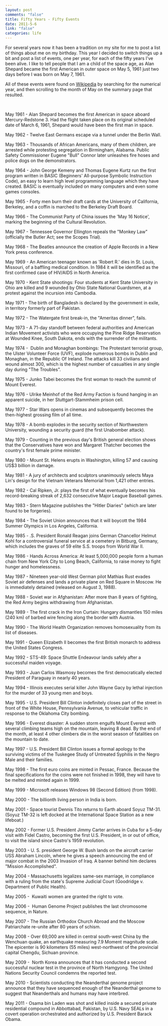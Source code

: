 ```yaml
--- 
layout: post
comments: "false"
title: Fifty Years - Fifty Events
date: 2011-5-6
link: "false"
categories: life
---
```

<!-- p.p1 {margin: 0.0px 0.0px 0.0px 0.0px; font: 12.0px Courier} p.p2 {margin: 0.0px 0.0px 0.0px 0.0px; font: 12.0px Courier; min-height: 14.0px} -->For several years now it has been a tradition on my site for me to post a list of things about me on my birthday. This year I decided to switch things up a bit and post a list of events, one per year, for each of the fifty years I've been alive. I like to tell people that I am a child of the space age, as Alan Shepard became the first American in outer space on May 5, 1961 just two days before I was born on May 7, 1961.

All of these events were found on <a title="Wikipedia" href="http://wikipedia.com/" target="_blank">Wikipedia</a> by searching for the numerical year, and then scrolling to the month of May on the summary page that resulted.

&nbsp;

May 1961 - Alan Shepard becomes the first American in space aboard Mercury-Redstone 3. Had the flight taken place on its original scheduled date of March 6, 1961, Shepard would have been the first man in space.

May 1962 - Twelve East Germans escape via a tunnel under the Berlin Wall.

May 1963 - Thousands of African Americans, many of them children, are arrested while protesting segregation in Birmingham, Alabama. Public Safety Commissioner Eugene "Bull" Connor later unleashes fire hoses and police dogs on the demonstrators.

May 1964 - John George Kemeny and Thomas Eugene Kurtz run the first program written in BASIC (Beginners' All-purpose Symbolic Instruction Code), an easy to learn high level programming language which they have created. BASIC is eventually included on many computers and even some games consoles.

May 1965 - Forty men burn their draft cards at the University of California, Berkeley, and a coffin is marched to the Berkeley Draft Board.

May 1966 - The Communist Party of China issues the 'May 16 Notice', marking the beginning of the Cultural Revolution.

May 1967 - Tennessee Governor Ellington repeals the "Monkey Law" (officially the Butler Act; see the Scopes Trial).

May 1968 - The Beatles announce the creation of Apple Records in a New York press conference.

May 1969 - An American teenager known as 'Robert R.' dies in St. Louis, Missouri, of a baffling medical condition. In 1984 it will be identified as the first confirmed case of HIV/AIDS in North America.

May 1970 - Kent State shootings: Four students at Kent State University in Ohio are killed and 9 wounded by Ohio State National Guardsmen, at a protest against the incursion into Cambodia.

May 1971 - The birth of Bangladesh is declared by the government in exile, in territory formerly part of Pakistan.

May 1972 - The Watergate first break-in, the "Ameritas dinner", fails.

May 1973 - A 71-day standoff between federal authorities and American Indian Movement activists who were occupying the Pine Ridge Reservation at Wounded Knee, South Dakota, ends with the surrender of the militants.

May 1974 -  Dublin and Monaghan bombings: The Protestant terrorist group, the Ulster Volunteer Force (UVF), explode numerous bombs in Dublin and Monaghan, in the Republic Of Ireland. The attacks kill 33 civilians and wound almost 300, which is the highest number of casualties in any single day during "The Troubles".

May 1975 - Junko Tabei becomes the first woman to reach the summit of Mount Everest.

May 1976 - Ulrike Meinhof of the Red Army Faction is found hanging in an apparent suicide, in her Stuttgart-Stammheim prison cell.

May 1977 - Star Wars opens in cinemas and subsequently becomes the then-highest grossing film of all time.

May 1978 - A bomb explodes in the security section of Northwestern University, wounding a security guard (the first Unabomber attack).

May 1979 - Counting in the previous day's British general election shows that the Conservatives have won and Margaret Thatcher becomes the country's first female prime minister.

May 1980 - Mount St. Helens erupts in Washington, killing 57 and causing US$3 billion in damage.

May 1981 - A jury of architects and sculptors unanimously selects Maya Lin's design for the Vietnam Veterans Memorial from 1,421 other entries.

May 1982 - Cal Ripken, Jr. plays the first of what eventually becomes his record-breaking streak of 2,632 consecutive Major League Baseball games.

May 1983 - Stern Magazine publishes the "Hitler Diaries" (which are later found to be forgeries).

May 1984 - The Soviet Union announces that it will boycott the 1984 Summer Olympics in Los Angeles, California.

May 1985 - .S. President Ronald Reagan joins German Chancellor Helmut Kohl for a controversial funeral service at a cemetery in Bitburg, Germany, which includes the graves of 59 elite S.S. troops from World War II.

May 1986 - Hands Across America: At least 5,000,000 people form a human chain from New York City to Long Beach, California, to raise money to fight hunger and homelessness.

May 1987 - Nineteen year-old West German pilot Mathias Rust evades Soviet air defenses and lands a private plane on Red Square in Moscow. He is immediately detained (released on August 3, 1988).

May 1988 - Soviet war in Afghanistan: After more than 8 years of fighting, the Red Army begins withdrawing from Afghanistan.

May 1989 - The first crack in the Iron Curtain: Hungary dismantles 150 miles (240 km) of barbed wire fencing along the border with Austria.

May 1990 - The World Health Organization removes homosexuality from its list of diseases.

May 1991 - Queen Elizabeth II becomes the first British monarch to address the United States Congress.

May 1992 - STS-49: Space Shuttle Endeavour lands safely after a successful maiden voyage.

May 1993 - Juan Carlos Wasmosy becomes the first democratically elected President of Paraguay in nearly 40 years.

May 1994 - Illinois executes serial killer John Wayne Gacy by lethal injection for the murder of 33 young men and boys.

May 1995 - U.S. President Bill Clinton indefinitely closes part of the street in front of the White House, Pennsylvania Avenue, to vehicular traffic in response to the Oklahoma City bombing.

May 1996 - Everest disaster: A sudden storm engulfs Mount Everest with several climbing teams high on the mountain, leaving 8 dead. By the end of the month, at least 4 other climbers die in the worst season of fatalities on the mountain to date.

May 1997 - U.S. President Bill Clinton issues a formal apology to the surviving victims of the Tuskegee Study of Untreated Syphilis in the Negro Male and their families.

May 1998 - The first euro coins are minted in Pessac, France. Because the final specifications for the coins were not finished in 1998, they will have to be melted and minted again in 1999.

May 1999 - Microsoft releases Windows 98 (Second Edition) (from 1998).

May 2000 - The billionth living person in India is born.

May 2001 - Space tourist Dennis Tito returns to Earth aboard Soyuz TM-31. (Soyuz TM-32 is left docked at the International Space Station as a new lifeboat.)

May 2002 - Former U.S. President Jimmy Carter arrives in Cuba for a 5-day visit with Fidel Castro, becoming the first U.S. President, in or out of office, to visit the island since Castro's 1959 revolution.

May 2003 - U. S. president George W. Bush lands on the aircraft carrier USS Abraham Lincoln, where he gives a speech announcing the end of major combat in the 2003 Invasion of Iraq. A banner behind him declares "Mission Accomplished".

May 2004 - Massachusetts legalizes same-sex marriage, in compliance with a ruling from the state's Supreme Judicial Court (Goodridge v. Department of Public Health).

May 2005 -  Kuwaiti women are granted the right to vote.

May 2006 -  Human Genome Project publishes the last chromosome sequence, in Nature.

May 2007 - The Russian Orthodox Church Abroad and the Moscow Patriarchate re-unite after 80 years of schism.

May 2008 - Over 69,000 are killed in central south-west China by the Wenchuan quake, an earthquake measuring 7.9 Moment magnitude scale. The epicenter is 90 kilometers (55 miles) west-northwest of the provincial capital Chengdu, Sichuan province.

May 2009 -  North Korea announces that it has conducted a second successful nuclear test in the province of North Hamgyong. The United Nations Security Council condemns the reported test.

May 2010 - Scientists conducting the Neanderthal genome project announce that they have sequenced enough of the Neanderthal genome to suggest that Neanderthals and humans may have interbred.

May 2011 - Osama bin Laden was shot and killed inside a secured private residential compound in Abbottabad, Pakistan, by U.S. Navy SEALs in a covert operation orchestrated and authorized by U.S. President Barack Obama.
